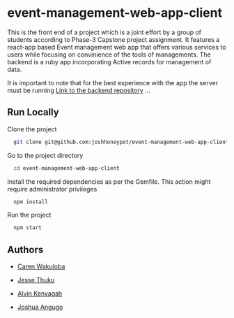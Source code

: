 # event-management-web-app-client

This is the front end of a project which is a joint effort by a group of students according to Phase-3 Capstone project assignment. It features a react-app based Event management web app that offers various services to users while focusing on convinience of the tools of managements. The backend is a ruby app incorporating Active records for management of data.

It is important to note that for the best experience with the app the server must be running
[Link to the backend repository](https://github.com/joshhoneypot/event-management-web-app-server)
...







## Run Locally

Clone the project

```bash
  git clone git@github.com:joshhoneypot/event-management-web-app-client.git
```

Go to the project directory

```bash
  cd event-management-web-app-client
```

Install the required dependencies as per the Gemfile. This action might require administrator privileges
```bash
  npm install
```

Run the project
```bash
  npm start
```

## Authors

- [Caren Wakuloba](https://github.com/carenwaks)

- [Jesse Thuku](https://github.com/jessyvee)

- [Alvin Kenyagah](https://github.com/alvinkenyagah)

- [Joshua Angugo](https://github.com/joshhoneypot)
